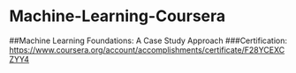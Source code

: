 # Machine-Learning-Coursera

##Machine Learning Foundations: A Case Study Approach
###Certification: https://www.coursera.org/account/accomplishments/certificate/F28YCEXCZYY4
